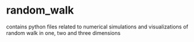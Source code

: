 # random_walk

contains python files related to numerical simulations and visualizations of random walk in one, two and three dimensions
